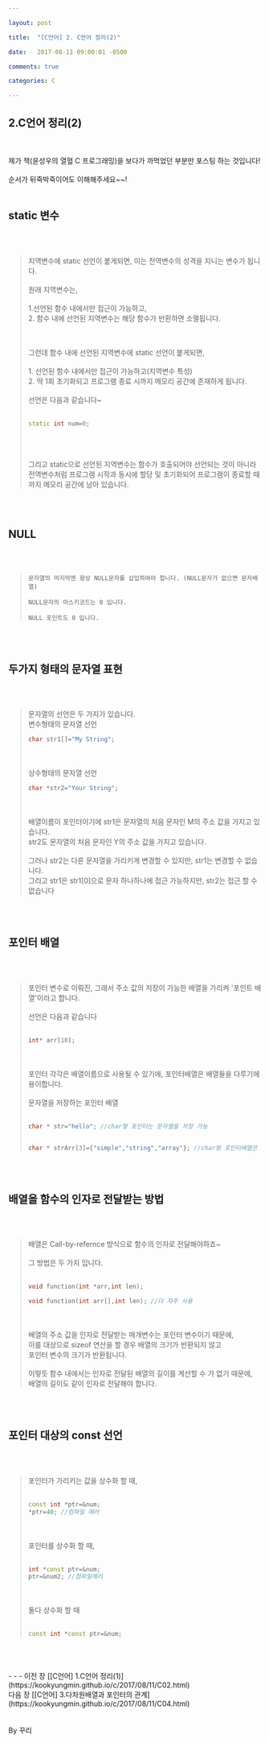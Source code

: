 ```yaml
---

layout: post

title:  "[C언어] 2. C언어 정리(2)"

date:   2017-08-11 09:00:01 -0500

comments: true

categories: C

---
```


## 2.C언어 정리(2)

<br>
<br>
제가 책(윤성우의 열혈 C 프로그래밍)을 보다가 까먹었던 부분만 포스팅 하는 것입니다!
<br>
<br>
순서가 뒤죽박죽이어도 이해해주세요~~!
<br>
<br>

## static 변수

<br>
<br>


>지역변수에 static 선언이 붙게되면, 이는 전역변수의 성격을 지니는 변수가 됩니다.
><br>
><br>
>원래 지역변수는,
><br>
><br>
>1.선언된 함수 내에서만 접근이 가능하고,
><br>
>2. 함수 내에 선언된 지역변수는 해당 함수가 반환하면 소멸됩니다.
>
><br>
><br>
>그런데 함수 내에 선언된 지역변수에 static 선언이 붙게되면,
><br>
><br>
>1. 선언된 함수 내에서만 접근이 가능하고(지역변수 특성)
><br>
>2. 딱 1회 초기화되고 프로그램 종료 시까지 메모리 공간에 존재하게 됩니다.
>
><br>
><br>
>선언은 다음과 같습니다~
><br>
><br>
>
>``` C++
>static int num=0;
>```
>
><br>
><br>
>
>그리고 static으로 선언된 지역변수는 함수가 호출되어야 선언되는 것이 아니라
><br>
>전역변수처럼 프로그램 시작과 동시에 할당 및 초기화되어 프로그램이 종료할 때까지 메모리 공간에 남아 있습니다.

<br>
<br>

## NULL 

<br>
<br>

>```
>문자열의 마지막엔 항상 NULL문자를 삽입하여야 합니다. (NULL문자가 없으면 문자배열)
>
>NULL문자의 아스키코드는 0 입니다.
>
>NULL 포인트도 0 입니다.
>```

<br>
<br>

## 두가지 형태의 문자열 표현
<br>
<br>

>문자열의 선언은 두 가지가 있습니다.
><br>
>변수형태의 문자열 선언
><br>
>
>``` C++
>char str1[]="My String";
>```
>
><br>
><br>
>상수형태의 문자열 선언
><br>
>
>``` C++
>char *str2="Your String";
>```
>
><br>
><br>
>배열이름이 포인터이기에 str1은 문자열의 처음 문자인 M의 주소 값을 가지고 있습니다.
><br>
>str2도 문자열의 처음 문자인 Y의 주소 값을 가지고 있습니다.
><br>
><br>
>그러나 str2는 다른 문자열을 가리키게 변경할 수 있지만, str1는 변경할 수 없습니다.
><br>
>그리고 str1은 str1[0]으로 문자 하나하나에 접근 가능하지만, str2는 접근 할 수 없습니다

<br>
<br>

## 포인터 배열
<br>
<br>

>포인터 변수로 이뤄진, 그래서 주소 값의 저장이 가능한 배열을 가리켜 '포인트 배열'이라고 합니다.
><br>
><br>
>선언은 다음과 같습니다
><br>
><br>
>
>```C++
>int* arr[10];
>```
>
><br>
><br>
>포인터 각각은 배열이름으로 사용될 수 있기에, 포인터배열은 배열들을 다루기에 용이합니다.
><br>
><br>
>문자열을 저장하는 포인터 배열
><br>
><br>
>
>```C++
>char * str="hello"; //char형 포인터는 문자열을 저장 가능
>
>
>char * strArr[3]={"simple","string","array"}; //char형 포인터배열은 문자열들을 저장
>```

<br>
<br>

## 배열을 함수의 인자로 전달받는 방법
<br>
<br>

>배열은 Call-by-refernce 방식으로 함수의 인자로 전달해야하죠~
><br>
><br>
>그 방법은 두 가지 입니다.
><br>
><br>
>
>```C++
>void function(int *arr,int len);
>
>void function(int arr[],int len); //더 자주 사용
>```
>
><br>
><br>
>배열의 주소 값을 인자로 전달받는 매개변수는 포인터 변수이기 때문에,
><br>
>이를 대상으로 sizeof 연산을 할 경우 배열의 크기가 반환되지 않고 
><br>
>포인터 변수의 크기가 반환됩니다.
><br>
><br>
>이렇듯 함수 내에서는 인자로 전달된 배열의 길이를 계산할 수 가 없기 때문에, 
><br>
>배열의 길이도 같이 인자로 전달해야 합니다.


<br>
<br>

## 포인터 대상의 const 선언
<br>
<br>

>포인터가 가리키는 값을 상수화 할 때,
><br>
><br>
>
>```C++
>const int *ptr=&num;
>*ptr=40; //컴파일 에러
>```
>
><br>
><br>
>포인터를 상수화 할 때,
><br>
><br>
>
>```c++
>int *const ptr=&num;
>ptr=&num2; //컴파일에러
>```
>
><br>
><br>
>둘다 상수화 할 때
><br>
><br>
>
>```C++
>const int *const ptr=&num;
>```


<br>
<br>
<br>
- - -
이전 장 [[C언어] 1.C언어 정리(1)](https://kookyungmin.github.io/c/2017/08/11/C02.html)
<br>
다음 장 [[C언어] 3.다차원배열과 포인터의 관계](https://kookyungmin.github.io/c/2017/08/11/C04.html)
<br>
<br>
<br>
By 꾸리
